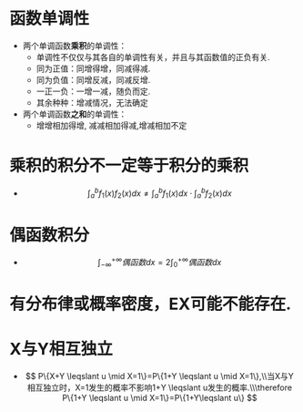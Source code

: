 # 函数单调性

* 两个单调函数**乘积**的单调性：
  * 单调性不仅仅与其各自的单调性有关，并且与其函数值的正负有关.
  * 同为正值：同增得增，同减得减.
  * 同为负值：同增反减，同减反增.
  * 一正一负：一增一减，随负而定.
  * 其余种种：增减情况，无法确定
* 两个单调函数**之和**的单调性：
  * 增增相加得增, 减减相加得减,增减相加不定



# 乘积的积分不一定等于积分的乘积

* $$
  \int_{a}^{b}f_1(x)f_2(x)dx\neq\int_{a}^{b}f_1(x)dx\cdot\int_{a}^{b}f_2(x)dx
  $$

  



# 偶函数积分

* $$
  \int_{-\infty}^{+\infty}偶函数dx=2\int_{0}^{+\infty}偶函数dx
  $$



# 有分布律或概率密度，EX可能不能存在.





# X与Y相互独立

* $$
  P\{X+Y \leqslant u \mid X=1\}=P\{1+Y \leqslant u \mid X=1\},\\当X与Y相互独立时，X=1发生的概率不影响1+Y \leqslant u发生的概率.\\\therefore P\{1+Y \leqslant u \mid X=1\}=P\{1+Y\leqslant u\}
  $$

  



